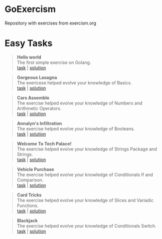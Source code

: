 # GoExercism
Repository with exercises from exercism.org

# Easy Tasks

> **Hello world**<br>
> The first simple exercise on Golang.<br>
> [task](https://exercism.org/tracks/go/exercises/hello-world) | [solution](https://github.com/LitvinovKV/GoExercism/tree/main/HelloWorld)

> **Gorgeous Lasagna**<br>
> The exericese helped evolve your knowledge of Basics.<br>
> [task](https://exercism.org/tracks/go/exercises/lasagna) | [solution](https://github.com/LitvinovKV/GoExercism/tree/main/GorgeousLasagna)

> **Cars Assemble**<br>
> The exercise helped evolve your knowledge of Numbers and Arithmetic Operators.<br>
> [task](https://exercism.org/tracks/go/exercises/cars-assemble) | [solution](https://github.com/LitvinovKV/GoExercism/tree/main/CarsAssemble)

> **Annalyn's Infiltration**<br>
> The exercise helped evolve your knowledge of Booleans.<br>
> [task](https://exercism.org/tracks/go/exercises/annalyns-infiltration) | [solution](https://github.com/LitvinovKV/GoExercism/tree/main/AnnalynsInfiltration) 

> **Welcome To Tech Palace!**<br>
> The exercise helped evolve your knowledge of Strings Package and Strings.<br>
> [task](https://exercism.org/tracks/go/exercises/welcome-to-tech-palace) | [solution](https://github.com/LitvinovKV/GoExercism/tree/main/WelcomeToTechPlace)

> **Vehicle Purchase**<br>
> The exercise helped evolve your knowledge of Conditionals If and Comparison.<br>
> [task](https://exercism.org/tracks/go/exercises/vehicle-purchase) | [solution](https://github.com/LitvinovKV/GoExercism/tree/main/VehiclePurchase)

> **Card Tricks**<br>
> The exercise helped evolve your knowledge of Slices and Variadic Functions.<br>
> [task](https://exercism.org/tracks/go/exercises/card-tricks) | [solution](https://github.com/LitvinovKV/GoExercism/tree/main/CardTricks)

> **Blackjack**<br>
>The exercise helped evolve your knowledge of Conditionals Switch.<br>
>[task](https://exercism.org/tracks/go/exercises/blackjack) | [solution](https://github.com/LitvinovKV/GoExercism/tree/main/Blackjack)